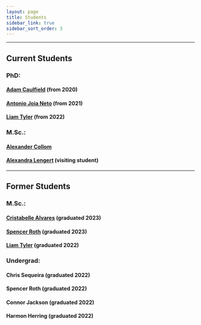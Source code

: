 ```yaml
---
layout: page
title: Students
sidebar_link: true
sidebar_sort_order: 3
---
```



___

## Current Students


### PhD:

#### [Adam Caulfield](https://people.rit.edu/~ac7717/) (from 2020)

#### [Antonio Joia Neto](https://a-joia.github.io/) (from 2021)

#### [Liam Tyler](https://lgt2621.github.io) (from 2022)


### M.Sc.:

#### [Alexander Collom](https://www.linkedin.com/in/alexcollom-rit/)

#### [Alexandra Lengert](todo) (visiting student)
___


## Former Students


### M.Sc.:

#### [Cristabelle Alvares](https://www.linkedin.com/in/christabelle-alvares/) (graduated 2023)

#### [Spencer Roth](https://www.linkedin.com/in/jspencerroth/) (graduated 2023)

#### [Liam Tyler](https://lgt2621.github.io) (graduated 2022)


### Undergrad:

#### Chris Sequeira (graduated 2022)

#### Spencer Roth (graduated 2022)

#### Connor Jackson (graduated 2022)

#### Harmon Herring (graduated 2022)
